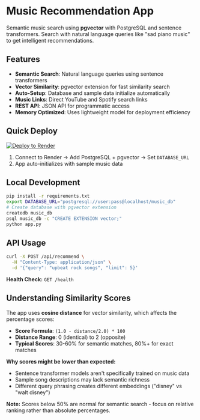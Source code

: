 # Music Recommendation App

Semantic music search using **pgvector** with PostgreSQL and sentence transformers. Search with natural language queries like "sad piano music" to get intelligent recommendations.

## Features

- **Semantic Search**: Natural language queries using sentence transformers
- **Vector Similarity**: pgvector extension for fast similarity search  
- **Auto-Setup**: Database and sample data initialize automatically
- **Music Links**: Direct YouTube and Spotify search links
- **REST API**: JSON API for programmatic access
- **Memory Optimized**: Uses lightweight model for deployment efficiency

## Quick Deploy

[![Deploy to Render](https://render.com/images/deploy-to-render-button.svg)](https://render.com/deploy)

1. Connect to Render → Add PostgreSQL + pgvector → Set `DATABASE_URL`
2. App auto-initializes with sample music data

## Local Development

```bash
pip install -r requirements.txt
export DATABASE_URL="postgresql://user:pass@localhost/music_db"
# Create database with pgvector extension
createdb music_db
psql music_db -c "CREATE EXTENSION vector;"
python app.py
```

## API Usage

```bash
curl -X POST /api/recommend \
  -H "Content-Type: application/json" \
  -d '{"query": "upbeat rock songs", "limit": 5}'
```

**Health Check:** `GET /health`

## Understanding Similarity Scores

The app uses **cosine distance** for vector similarity, which affects the percentage scores:

- **Score Formula**: `(1.0 - distance/2.0) * 100`
- **Distance Range**: 0 (identical) to 2 (opposite)
- **Typical Scores**: 30-60% for semantic matches, 80%+ for exact matches

**Why scores might be lower than expected:**
- Sentence transformer models aren't specifically trained on music data
- Sample song descriptions may lack semantic richness
- Different query phrasing creates different embeddings ("disney" vs "walt disney")

**Note:** Scores below 50% are normal for semantic search - focus on relative ranking rather than absolute percentages.

